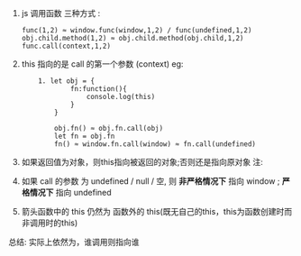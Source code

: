 1. js 调用函数 三种方式 :
    ```
    func(1,2) ≈ window.func(window,1,2) / func(undefined,1,2) 
    obj.child.method(1,2) ≈ obj.child.method(obj.child,1,2)
    func.call(context,1,2)
    ```

2. this 指向的是 call 的第一个参数 (context)
    eg:
    ```
        1. let obj = {
                fn:function(){
                    console.log(this)
                }
            }

            obj.fn() ≈ obj.fn.call(obj)
            let fn = obj.fn
            fn() ≈ window.fn.call(window) ≈ fn.call(undefined)
    ```

    
3. 如果返回值为对象，则this指向被返回的对象;否则还是指向原对象
注: 
1. 如果 call 的参数 为 undefined / null / 空, 则 **非严格情况下** 指向 window ; **严格情况下** 指向 undefined 
2. 箭头函数中的 this 仍然为 函数外的 this(既无自己的this，this为函数创建时而非调用时的this)

总结:
实际上依然为，谁调用则指向谁


